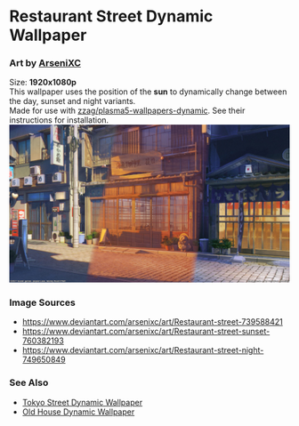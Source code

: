 # Restaurant Street Dynamic Wallpaper
### Art by [ArseniXC](https://www.deviantart.com/arsenixc/gallery)  
Size: **1920x1080p**  
This wallpaper uses the position of the **sun** to dynamically change between the day, sunset and night variants.  
Made for use with [zzag/plasma5-wallpapers-dynamic](https://github.com/zzag/plasma5-wallpapers-dynamic). See their instructions for installation.  
![](https://github.com/resindrake/plasma5-wallpapers-dynamic-restaurant-street/blob/master/contents/images/restaurant-street-preview.jpg)
### Image Sources
* https://www.deviantart.com/arsenixc/art/Restaurant-street-739588421  
* https://www.deviantart.com/arsenixc/art/Restaurant-street-sunset-760382193  
* https://www.deviantart.com/arsenixc/art/Restaurant-street-night-749650849  
### See Also
* [Tokyo Street Dynamic Wallpaper](https://github.com/resindrake/plasma5-wallpapers-dynamic-tokyo-street)  
* [Old House Dynamic Wallpaper](https://github.com/resindrake/plasma5-wallpapers-dynamic-old-house)  
